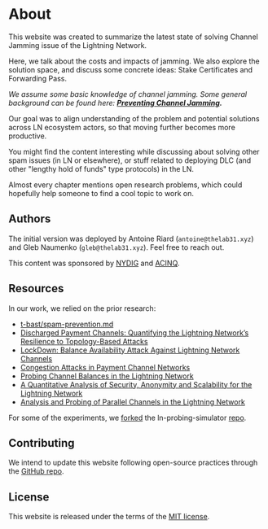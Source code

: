 # About

This website was created to summarize the latest state of solving Channel Jamming issue of the Lightning Network.

Here, we talk about the costs and impacts of jamming. We also explore the solution space, and discuss some concrete ideas: Stake Certificates and Forwarding Pass.

_We assume some basic knowledge of channel jamming. Some general background can be found here: **[Preventing Channel Jamming](https://blog.bitmex.com/preventing-channel-jamming/).**_

Our goal was to align understanding of the problem and potential solutions across LN ecosystem actors, so that moving further becomes more productive.

You might find the content interesting while discussing about solving other spam issues (in LN or elsewhere), or stuff related to deploying DLC (and other "lengthy hold of funds" type protocols) in the LN.

Almost every chapter mentions open research problems, which could hopefully help someone to find a cool topic to work on.

## Authors

The initial version was deployed by Antoine Riard (`antoine@thelab31.xyz`) and Gleb Naumenko (`gleb@thelab31.xyz`). Feel free to reach out.

This content was sponsored by [NYDIG](https://nydig.com/) and [ACINQ](https://acinq.co/).

## Resources

In our work, we relied on the prior research:
*  [t-bast/spam-prevention.md](https://github.com/t-bast/lightning-docs/blob/master/spam-prevention.md)
* [Discharged Payment Channels: Quantifying the Lightning Network’s Resilience to Topology-Based Attacks](https://arxiv.org/pdf/1904.10253.pdf)
* [LockDown: Balance Availability Attack Against Lightning Network Channels](https://eprint.iacr.org/2019/1149.pdf)
* [Congestion Attacks in Payment Channel Networks](https://arxiv.org/pdf/2002.06564.pdf)
* [Probing Channel Balances in the Lightning Network](https://arxiv.org/pdf/2004.00333.pdf)
* [A Quantitative Analysis of Security, Anonymity and Scalability for the Lightning Network](https://eprint.iacr.org/2020/303)
* [Analysis and Probing of Parallel Channels in the Lightning Network](https://eprint.iacr.org/2021/384)

For some of the experiments, we [forked](https://github.com/naumenkogs/ln-probing-simulator/commit/a4660b5fc7d1c7145b0b91cb7d6361193eeb6f7a) the ln-probing-simulator [repo](https://github.com/s-tikhomirov/ln-probing-simulator).

## Contributing

We intend to update this website following open-source practices through the [GitHub repo](https://github.com/jamming-dev/jamming-dev.github.io).

## License

This website is released under the terms of the [MIT license](https://opensource.org/licenses/MIT).